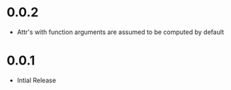 0.0.2
=====

* Attr's with function arguments are assumed to be computed by default


0.0.1
=====

* Intial Release
